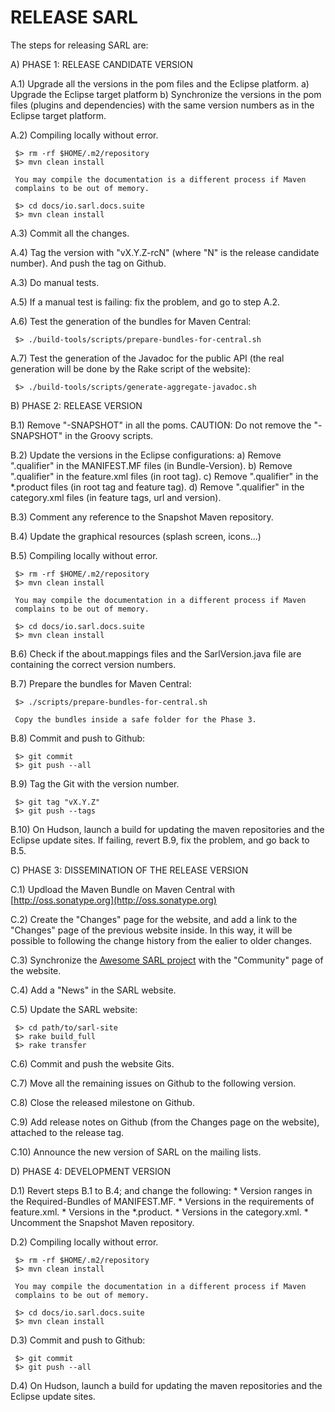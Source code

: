 
RELEASE SARL
============

The steps for releasing SARL are:

A) PHASE 1: RELEASE CANDIDATE VERSION

A.1) Upgrade all the versions in the pom files and the Eclipse platform.
     a) Upgrade the Eclipse target platform
     b) Synchronize the versions in the pom files (plugins and dependencies) with
        the same version numbers as in the Eclipse target platform.

A.2) Compiling locally without error.

     $> rm -rf $HOME/.m2/repository
     $> mvn clean install

     You may compile the documentation is a different process if Maven
     complains to be out of memory.

     $> cd docs/io.sarl.docs.suite
     $> mvn clean install

A.3) Commit all the changes.

A.4) Tag the version with "vX.Y.Z-rcN" (where "N" is the release candidate
     number). And push the tag on Github.

A.3) Do manual tests.

A.5) If a manual test is failing: fix the problem, and go to step A.2.

A.6) Test the generation of the  bundles for Maven Central:

     $> ./build-tools/scripts/prepare-bundles-for-central.sh

A.7) Test the generation of the Javadoc for the public API
     (the real generation will be done by the Rake script of the website):

     $> ./build-tools/scripts/generate-aggregate-javadoc.sh

B) PHASE 2: RELEASE VERSION

B.1) Remove "-SNAPSHOT" in all the poms.
     CAUTION: Do not remove the "-SNAPSHOT" in the Groovy scripts.

B.2) Update the versions in the Eclipse configurations:
     a) Remove ".qualifier" in the MANIFEST.MF files
        (in Bundle-Version).
     b) Remove ".qualifier" in the feature.xml files
        (in root tag).
     c) Remove ".qualifier" in the *.product files
        (in root tag and feature tag).
     d) Remove ".qualifier" in the category.xml files
        (in feature tags, url and version).

B.3) Comment any reference to the Snapshot Maven repository.

B.4) Update the graphical resources (splash screen, icons...)

B.5) Compiling locally without error.

     $> rm -rf $HOME/.m2/repository
     $> mvn clean install

     You may compile the documentation in a different process if Maven
     complains to be out of memory.

     $> cd docs/io.sarl.docs.suite
     $> mvn clean install

B.6) Check if the about.mappings files and the SarlVersion.java file are containing
     the correct version numbers.

B.7) Prepare the bundles for Maven Central:

     $> ./scripts/prepare-bundles-for-central.sh

     Copy the bundles inside a safe folder for the Phase 3.

B.8) Commit and push to Github:

     $> git commit
     $> git push --all

B.9) Tag the Git with the version number.

     $> git tag "vX.Y.Z"
     $> git push --tags

B.10) On Hudson, launch a build for updating the maven repositories and
     the Eclipse update sites.
     If failing, revert B.9, fix the problem, and go back to B.5.

C) PHASE 3: DISSEMINATION OF THE RELEASE VERSION

C.1) Updload the Maven Bundle on Maven Central with
     [http://oss.sonatype.org](http://oss.sonatype.org)

C.2) Create the "Changes" page for the website, and add a link to the
     "Changes" page of the previous website inside.
     In this way, it will be possible to following the change history
     from the ealier to older changes.

C.3) Synchronize the
     [Awesome SARL project](https://github.com/sarl/awesome-sarl)
     with the "Community" page of the website.

C.4) Add a "News" in the SARL website.

C.5) Update the SARL website:

     $> cd path/to/sarl-site
     $> rake build_full
     $> rake transfer

C.6) Commit and push the website Gits.

C.7) Move all the remaining issues on Github to the following version.

C.8) Close the released milestone on Github.

C.9) Add release notes on Github (from the Changes page on the website),
     attached to the release tag.

C.10) Announce the new version of SARL on the mailing lists.

D) PHASE 4: DEVELOPMENT VERSION

D.1) Revert steps B.1 to B.4; and change the following:
     * Version ranges in the Required-Bundles of MANIFEST.MF.
     * Versions in the requirements of feature.xml.
     * Versions in the *.product.
     * Versions in the category.xml.
     * Uncomment the Snapshot Maven repository.

D.2) Compiling locally without error.

     $> rm -rf $HOME/.m2/repository
     $> mvn clean install

     You may compile the documentation in a different process if Maven
     complains to be out of memory.

     $> cd docs/io.sarl.docs.suite
     $> mvn clean install

D.3) Commit and push to Github:

     $> git commit
     $> git push --all

D.4) On Hudson, launch a build for updating the maven repositories and
     the Eclipse update sites.


